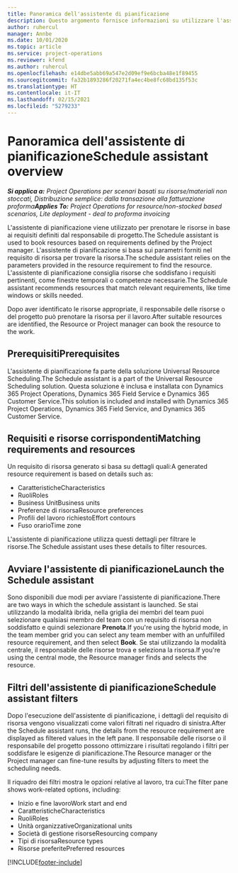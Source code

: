 ```yaml
---
title: Panoramica dell'assistente di pianificazione
description: Questo argomento fornisce informazioni su utilizzare l'assistente di pianificazione per prenotare le risorse.
author: ruhercul
manager: Annbe
ms.date: 10/01/2020
ms.topic: article
ms.service: project-operations
ms.reviewer: kfend
ms.author: ruhercul
ms.openlocfilehash: e14dbe5abb69a547e2d09ef9e6bcba48e1f89455
ms.sourcegitcommit: fa32b1893286f20271fa4ec4be8fc68bd135f53c
ms.translationtype: HT
ms.contentlocale: it-IT
ms.lasthandoff: 02/15/2021
ms.locfileid: "5279233"
---
```

# <a name="schedule-assistant-overview"></a><span data-ttu-id="6cf83-103">Panoramica dell'assistente di pianificazione</span><span class="sxs-lookup"><span data-stu-id="6cf83-103">Schedule assistant overview</span></span>

<span data-ttu-id="6cf83-104">_**Si applica a:** Project Operations per scenari basati su risorse/materiali non stoccati, Distribuzione semplice: dalla transazione alla fatturazione proforma_</span><span class="sxs-lookup"><span data-stu-id="6cf83-104">_**Applies To:** Project Operations for resource/non-stocked based scenarios, Lite deployment - deal to proforma invoicing_</span></span>

<span data-ttu-id="6cf83-105">L'assistente di pianificazione viene utilizzato per prenotare le risorse in base ai requisiti definiti dal responsabile di progetto.</span><span class="sxs-lookup"><span data-stu-id="6cf83-105">The Schedule assistant is used to book resources based on requirements defined by the Project manager.</span></span> <span data-ttu-id="6cf83-106">L'assistente di pianificazione si basa sui parametri forniti nel requisito di risorsa per trovare la risorsa.</span><span class="sxs-lookup"><span data-stu-id="6cf83-106">The schedule assistant relies on the parameters provided in the resource requirement to find the resource.</span></span> <span data-ttu-id="6cf83-107">L'assistente di pianificazione consiglia risorse che soddisfano i requisiti pertinenti, come finestre temporali o competenze necessarie.</span><span class="sxs-lookup"><span data-stu-id="6cf83-107">The Schedule assistant recommends resources that match relevant requirements, like time windows or skills needed.</span></span>

<span data-ttu-id="6cf83-108">Dopo aver identificato le risorse appropriate, il responsabile delle risorse o del progetto può prenotare la risorsa per il lavoro.</span><span class="sxs-lookup"><span data-stu-id="6cf83-108">After suitable resources are identified, the Resource or Project manager can book the resource to the work.</span></span>

## <a name="prerequisites"></a><span data-ttu-id="6cf83-109">Prerequisiti</span><span class="sxs-lookup"><span data-stu-id="6cf83-109">Prerequisites</span></span>

<span data-ttu-id="6cf83-110">L'assistente di pianificazione fa parte della soluzione Universal Resource Scheduling.</span><span class="sxs-lookup"><span data-stu-id="6cf83-110">The Schedule assistant is a part of the Universal Resource Scheduling solution.</span></span> <span data-ttu-id="6cf83-111">Questa soluzione è inclusa e installata con Dynamics 365 Project Operations, Dynamics 365 Field Service e Dynamics 365 Customer Service.</span><span class="sxs-lookup"><span data-stu-id="6cf83-111">This solution is included and installed with Dynamics 365 Project Operations, Dynamics 365 Field Service, and Dynamics 365 Customer Service.</span></span>

## <a name="matching-requirements-and-resources"></a><span data-ttu-id="6cf83-112">Requisiti e risorse corrispondenti</span><span class="sxs-lookup"><span data-stu-id="6cf83-112">Matching requirements and resources</span></span>

<span data-ttu-id="6cf83-113">Un requisito di risorsa generato si basa su dettagli quali:</span><span class="sxs-lookup"><span data-stu-id="6cf83-113">A generated resource requirement is based on details such as:</span></span>

-   <span data-ttu-id="6cf83-114">Caratteristiche</span><span class="sxs-lookup"><span data-stu-id="6cf83-114">Characteristics</span></span>
-   <span data-ttu-id="6cf83-115">Ruoli</span><span class="sxs-lookup"><span data-stu-id="6cf83-115">Roles</span></span>
-   <span data-ttu-id="6cf83-116">Business Unit</span><span class="sxs-lookup"><span data-stu-id="6cf83-116">Business units</span></span>
-   <span data-ttu-id="6cf83-117">Preferenze di risorsa</span><span class="sxs-lookup"><span data-stu-id="6cf83-117">Resource preferences</span></span>
-   <span data-ttu-id="6cf83-118">Profili del lavoro richiesto</span><span class="sxs-lookup"><span data-stu-id="6cf83-118">Effort contours</span></span>
-   <span data-ttu-id="6cf83-119">Fuso orario</span><span class="sxs-lookup"><span data-stu-id="6cf83-119">Time zone</span></span>

<span data-ttu-id="6cf83-120">L'assistente di pianificazione utilizza questi dettagli per filtrare le risorse.</span><span class="sxs-lookup"><span data-stu-id="6cf83-120">The Schedule assistant uses these details to filter resources.</span></span>

## <a name="launch-the-schedule-assistant"></a><span data-ttu-id="6cf83-121">Avviare l'assistente di pianificazione</span><span class="sxs-lookup"><span data-stu-id="6cf83-121">Launch the Schedule assistant</span></span>

<span data-ttu-id="6cf83-122">Sono disponibili due modi per avviare l'assistente di pianificazione.</span><span class="sxs-lookup"><span data-stu-id="6cf83-122">There are two ways in which the schedule assistant is launched.</span></span> <span data-ttu-id="6cf83-123">Se stai utilizzando la modalità ibrida, nella griglia dei membri del team puoi selezionare qualsiasi membro del team con un requisito di risorsa non soddisfatto e quindi selezionare **Prenota**.</span><span class="sxs-lookup"><span data-stu-id="6cf83-123">If you're using the hybrid mode, in the team member grid you can select any team member with an unfulfilled resource requirement, and then select **Book**.</span></span> <span data-ttu-id="6cf83-124">Se stai utilizzando la modalità centrale, il responsabile delle risorse trova e seleziona la risorsa.</span><span class="sxs-lookup"><span data-stu-id="6cf83-124">If you're using the central mode, the Resource manager finds and selects the resource.</span></span>

## <a name="schedule-assistant-filters"></a><span data-ttu-id="6cf83-125">Filtri dell'assistente di pianificazione</span><span class="sxs-lookup"><span data-stu-id="6cf83-125">Schedule assistant filters</span></span>

<span data-ttu-id="6cf83-126">Dopo l'esecuzione dell'assistente di pianificazione, i dettagli del requisito di risorsa vengono visualizzati come valori filtrati nel riquadro di sinistra.</span><span class="sxs-lookup"><span data-stu-id="6cf83-126">After the Schedule assistant runs, the details from the resource requirement are displayed as filtered values in the left pane.</span></span> <span data-ttu-id="6cf83-127">Il responsabile delle risorse o il responsabile del progetto possono ottimizzare i risultati regolando i filtri per soddisfare le esigenze di pianificazione.</span><span class="sxs-lookup"><span data-stu-id="6cf83-127">The Resource manager or the Project manager can fine-tune results by adjusting filters to meet the scheduling needs.</span></span>

<span data-ttu-id="6cf83-128">Il riquadro dei filtri mostra le opzioni relative al lavoro, tra cui:</span><span class="sxs-lookup"><span data-stu-id="6cf83-128">The filter pane shows work-related options, including:</span></span>

-   <span data-ttu-id="6cf83-129">Inizio e fine lavoro</span><span class="sxs-lookup"><span data-stu-id="6cf83-129">Work start and end</span></span>
-   <span data-ttu-id="6cf83-130">Caratteristiche</span><span class="sxs-lookup"><span data-stu-id="6cf83-130">Characteristics</span></span>
-   <span data-ttu-id="6cf83-131">Ruoli</span><span class="sxs-lookup"><span data-stu-id="6cf83-131">Roles</span></span>
-   <span data-ttu-id="6cf83-132">Unità organizzative</span><span class="sxs-lookup"><span data-stu-id="6cf83-132">Organizational units</span></span>
-   <span data-ttu-id="6cf83-133">Società di gestione risorse</span><span class="sxs-lookup"><span data-stu-id="6cf83-133">Resourcing company</span></span>
-   <span data-ttu-id="6cf83-134">Tipi di risorsa</span><span class="sxs-lookup"><span data-stu-id="6cf83-134">Resource types</span></span>
-   <span data-ttu-id="6cf83-135">Risorse preferite</span><span class="sxs-lookup"><span data-stu-id="6cf83-135">Preferred resources</span></span>


[!INCLUDE[footer-include](../includes/footer-banner.md)]